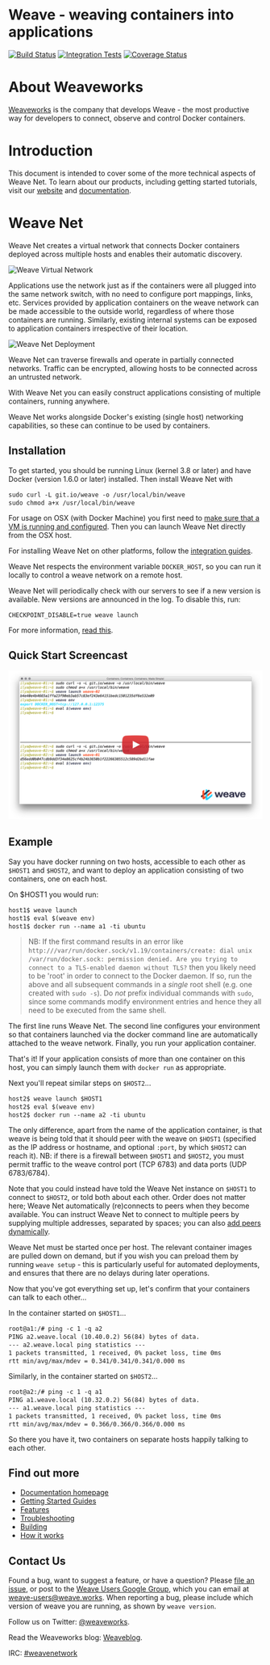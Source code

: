 # Weave - weaving containers into applications

[![Build Status](https://travis-ci.org/weaveworks/weave.svg?branch=master)](https://travis-ci.org/weaveworks/weave) [![Integration Tests](https://circleci.com/gh/weaveworks/weave/tree/master.svg?style=shield&circle-token=4933c7dabb3d0383e62117565cb9d16df7b1a811)](https://circleci.com/gh/weaveworks/weave) [![Coverage Status](https://coveralls.io/repos/weaveworks/weave/badge.svg)](https://coveralls.io/r/weaveworks/weave)

# About Weaveworks

[Weaveworks](http://weave.works) is the company that develops Weave -
the most productive way for developers to connect, observe and control
Docker containers. 

# Introduction
This document is intended to cover some of the more technical aspects of Weave Net. To learn about our products, including getting
started tutorials, visit our [website](http://weave.works) and
[documentation](http://docs.weave.works).

# Weave Net

Weave Net creates a virtual network that connects Docker containers
deployed across multiple hosts and enables their automatic discovery.

![Weave Virtual Network](/docs/virtual-network.png?raw=true "Weave Virtual Network")

Applications use the network just as if the containers were all
plugged into the same network switch, with no need to configure port
mappings, links, etc. Services provided by application containers on
the weave network can be made accessible to the outside world,
regardless of where those containers are running. Similarly, existing
internal systems can be exposed to application containers irrespective
of their location.

![Weave Net Deployment](/docs/deployment.png?raw=true "Weave Net Deployment")

Weave Net can traverse firewalls and operate in partially connected
networks. Traffic can be encrypted, allowing hosts to be connected
across an untrusted network.

With Weave Net you can easily construct applications consisting of
multiple containers, running anywhere.

Weave Net works alongside Docker's existing (single host) networking
capabilities, so these can continue to be used by containers.

## Installation

To get started, you should be running Linux (kernel 3.8 or later) and have Docker
(version 1.6.0 or later) installed. Then install Weave Net with

    sudo curl -L git.io/weave -o /usr/local/bin/weave
    sudo chmod a+x /usr/local/bin/weave

For usage on OSX (with Docker Machine) you first need to
[make sure that a VM is running and configured](https://docs.docker.com/installation/mac/#from-your-shell).
Then you can launch Weave Net directly from the OSX host.

For installing Weave Net on other platforms, follow the [integration guides](http://weave.works/product/integrations/).

Weave Net respects the environment variable `DOCKER_HOST`, so you can run
it locally to control a weave network on a remote host.

Weave Net will periodically check with our servers to see if a new version is available.
New versions are announced in the log. To disable this, run:

```
CHECKPOINT_DISABLE=true weave launch
```

For more information, [read this](https://github.com/weaveworks/go-checkpoint).

## Quick Start Screencast

<a href="https://youtu.be/kihQCCT1ykE" alt="Click to watch the screencast" target="_blank">
  <img src="/docs/hello-screencast.png" />
</a>

## Example

Say you have docker running on two hosts, accessible to each other as
`$HOST1` and `$HOST2`, and want to deploy an application consisting of
two containers, one on each host.

On $HOST1 you would run:

    host1$ weave launch
    host1$ eval $(weave env)
    host1$ docker run --name a1 -ti ubuntu

> NB: If the first command results in an error like
> `http:///var/run/docker.sock/v1.19/containers/create: dial unix
> /var/run/docker.sock: permission denied. Are you trying to connect
> to a TLS-enabled daemon without TLS?` then you likely need to be
> 'root' in order to connect to the Docker daemon. If so, run the
> above and all subsequent commands in a *single* root shell (e.g. one
> created with `sudo -s`). Do *not* prefix individual commands with
> `sudo`, since some commands modify environment entries and hence
> they all need to be executed from the same shell.

The first line runs Weave Net. The second line configures your environment
so that containers launched via the docker command line are
automatically attached to the weave network. Finally, you run your
application container.

That's it! If your application consists of more than one container on
this host, you can simply launch them with `docker run` as appropriate.

Next you'll repeat similar steps on `$HOST2`...

    host2$ weave launch $HOST1
    host2$ eval $(weave env)
    host2$ docker run --name a2 -ti ubuntu

The only difference, apart from the name of the application container,
is that weave is being told that it should peer with the weave on
`$HOST1` (specified as the IP address or hostname, and optional
`:port`, by which `$HOST2` can reach it). NB: if there is a firewall
between `$HOST1` and `$HOST2`, you must permit traffic to the weave
control port (TCP 6783) and data ports (UDP 6783/6784).

Note that you could instead have told the Weave Net instance on `$HOST1` to connect to
`$HOST2`, or told both about each other. Order does not matter here;
Weave Net automatically (re)connects to peers when they become
available. You can instruct Weave Net to connect to multiple peers by
supplying multiple addresses, separated by spaces; you can also
[add peers dynamically](http://docs.weave.works/weave/latest_release/features.html#dynamic-topologies).

Weave Net must be started once per host. The relevant container images are
pulled down on demand, but if you wish you can preload them by running
`weave setup` - this is particularly useful for automated deployments,
and ensures that there are no delays during later operations.

Now that you've got everything set up, let's confirm that your containers
can talk to each other...

In the container started on `$HOST1`...

    root@a1:/# ping -c 1 -q a2
    PING a2.weave.local (10.40.0.2) 56(84) bytes of data.
    --- a2.weave.local ping statistics ---
    1 packets transmitted, 1 received, 0% packet loss, time 0ms
    rtt min/avg/max/mdev = 0.341/0.341/0.341/0.000 ms

Similarly, in the container started on `$HOST2`...

    root@a2:/# ping -c 1 -q a1
    PING a1.weave.local (10.32.0.2) 56(84) bytes of data.
    --- a1.weave.local ping statistics ---
    1 packets transmitted, 1 received, 0% packet loss, time 0ms
    rtt min/avg/max/mdev = 0.366/0.366/0.366/0.000 ms

So there you have it, two containers on separate hosts happily talking
to each other.

## Find out more

 * [Documentation homepage](http://docs.weave.works/weave/latest_release/)
 * [Getting Started Guides](http://weave.works/guides/)
 * [Features](http://docs.weave.works/weave/latest_release/features.html)
 * [Troubleshooting](http://docs.weave.works/weave/latest_release/troubleshooting.html)
 * [Building](http://docs.weave.works/weave/latest_release/building.html)
 * [How it works](http://docs.weave.works/weave/latest_release/how-it-works.html)

## Contact Us

Found a bug, want to suggest a feature, or have a question?  Please
[file an issue](https://github.com/weaveworks/weave/issues), or post
to the
[Weave Users Google Group](https://groups.google.com/a/weave.works/forum/#!forum/weave-users),
which you can email at weave-users@weave.works. When reporting a bug, please
include which version of weave you are running, as shown by `weave
version`.

Follow us on Twitter:
[@weaveworks](https://twitter.com/weaveworks).

Read the Weaveworks blog:
[Weaveblog](http://weaveblog.com/).

IRC:
[#weavenetwork](https://botbot.me/freenode/weavenetwork/)
